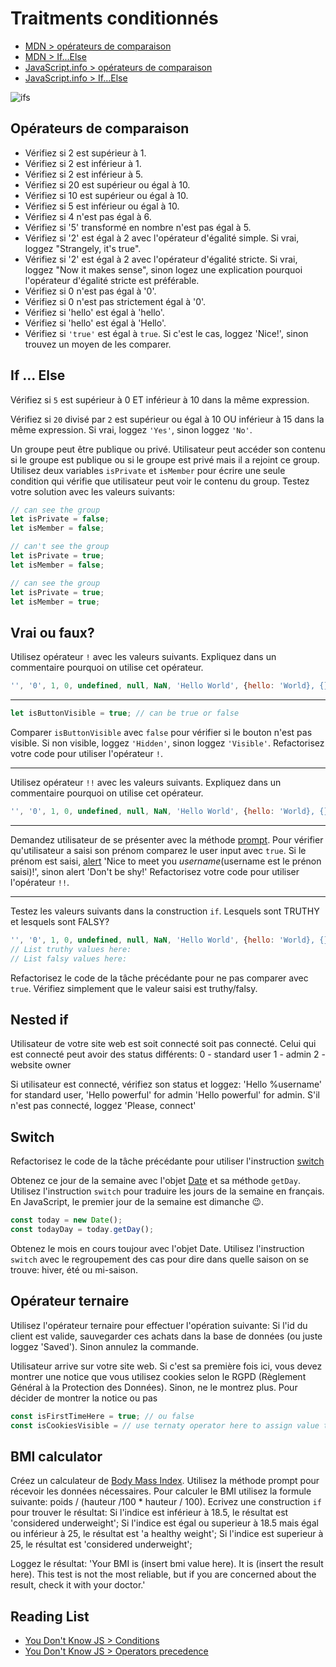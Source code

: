 # Traitments conditionnés

+ [MDN > opérateurs de comparaison](https://developer.mozilla.org/en-US/docs/Web/JavaScript/Reference/Operators/Comparison_Operators)
+ [MDN > If...Else](https://developer.mozilla.org/en-US/docs/Web/JavaScript/Reference/Statements/if...else)
+ [JavaScript.info > opérateurs de comparaison](https://javascript.info/comparison)
+ [JavaScript.info > If...Else](https://javascript.info/comparison)

![ifs](https://pics.me.me/a-programmers-wife-sends-him-to-the-grocery-store-with-31715874.png)

## Opérateurs de comparaison

+ Vérifiez si 2 est supérieur à 1.
+ Vérifiez si 2 est inférieur à 1.
+ Vérifiez si 2 est inférieur à 5.
+ Vérifiez si 20 est supérieur ou égal à 10.
+ Vérifiez si 10 est supérieur ou égal à 10.
+ Vérifiez si 5 est inférieur ou égal à 10.
+ Vérifiez si 4 n'est pas égal à 6.
+ Vérifiez si '5' transformé en nombre n'est pas égal à 5.
+ Vérifiez si '2' est égal à 2 avec l'opérateur d'égalité simple. Si vrai, loggez "Strangely, it's true".
+ Vérifiez si '2' est égal à 2 avec l'opérateur d'égalité stricte. Si vrai, loggez "Now it makes sense", sinon logez une explication pourquoi l'opérateur d'égalité stricte est préférable.
+ Vérifiez si 0 n'est pas égal à '0'.
+ Vérifiez si 0 n'est pas strictement égal à '0'.
+ Vérifiez si 'hello' est égal à 'hello'.
+ Vérifiez si 'hello' est égal à 'Hello'.
+ Vérifiez si `'true'` est égal à `true`. Si c'est le cas, loggez 'Nice!', sinon trouvez un moyen de les comparer.

## If ... Else

Vérifiez si `5` est supérieur à 0 ET inférieur à 10 dans la même expression.

Vérifiez si `20` divisé par `2` est supérieur ou égal à 10 OU inférieur à 15 dans la même expression. Si vrai, loggez `'Yes'`, sinon loggez `'No'`.

Un groupe peut être publique ou privé. Utilisateur peut accéder son contenu si le groupe est publique ou si le groupe est privé mais il a rejoint ce group. 
Utilisez deux variables `isPrivate` et `isMember` pour écrire une seule condition qui vérifie que utilisateur peut voir le contenu du group.
Testez votre solution avec les valeurs suivants:
```js
// can see the group
let isPrivate = false;
let isMember = false;

// can't see the group
let isPrivate = true;
let isMember = false;

// can see the group
let isPrivate = true;
let isMember = true;

```

## Vrai ou faux?

Utilisez opérateur `!` avec les valeurs suivants. Expliquez dans un commentaire pourquoi on utilise cet opérateur.
```js
'', '0', 1, 0, undefined, null, NaN, 'Hello World', {hello: 'World}, {}, [1, 2, 3], []
```

---

```js
let isButtonVisible = true; // can be true or false
```
Comparer `isButtonVisible` avec `false` pour vérifier si le bouton n'est pas visible. Si non visible, loggez `'Hidden'`, sinon loggez `'Visible'`.
Refactorisez votre code pour utiliser l'opérateur `!`.

---

Utilisez opérateur `!!` avec les valeurs suivants. Expliquez dans un commentaire pourquoi on utilise cet opérateur.
```js
'', '0', 1, 0, undefined, null, NaN, 'Hello World', {hello: 'World}, {}, [1, 2, 3], []
```

---

Demandez utilisateur de se présenter avec la méthode [prompt](https://developer.mozilla.org/en-US/docs/Web/API/Window/prompt). Pour vérifier qu'utilisateur a saisi son prénom comparez le user input avec `true`. Si le prénom est saisi, [alert](https://developer.mozilla.org/en-US/docs/Web/API/Window/alert) 'Nice to meet you $username ($username est le prénon saisi)!', sinon alert 'Don't be shy!'
Refactorisez votre code pour utiliser l'opérateur `!!`.

---

Testez les valeurs suivants dans la construction `if`. Lesquels sont TRUTHY et lesquels sont FALSY? 
```js
'', '0', 1, 0, undefined, null, NaN, 'Hello World', {hello: 'World}, {}, [1, 2, 3], []
// List truthy values here:
// List falsy values here:
```

Refactorisez le code de la tâche précédante pour ne pas comparer avec `true`. Vérifiez simplement que le valeur saisi est truthy/falsy.

## Nested if

Utilisateur de votre site web est soit connecté soit pas connecté. Celui qui est connecté peut avoir des status différents:
0 - standard user
1 - admin
2 - website owner

Si utilisateur est connecté, vérifiez son status et loggez: 'Hello %username' for standard user, 'Hello powerful' for admin 'Hello powerful' for admin.
S'il n'est pas connecté, loggez 'Please, connect'

## Switch

Refactorisez le code de la tâche précédante pour utiliser l'instruction [switch](https://developer.mozilla.org/en-US/docs/Web/JavaScript/Reference/Statements/switch)

Obtenez ce jour de la semaine avec l'objet [Date](https://developer.mozilla.org/en-US/docs/Web/JavaScript/Reference/Global_Objects/Date) et sa méthode `getDay`.
Utilisez l'instruction `switch` pour traduire les jours de la semaine en français. 
En JavaScript, le premier jour de la semaine est dimanche 😉.
```js
const today = new Date();
const todayDay = today.getDay();
```

Obtenez le mois en cours toujour avec l'objet Date.
Utilisez l'instruction `switch` avec le regroupement des cas pour dire dans quelle saison on se trouve: hiver, été ou mi-saison.

## Opérateur ternaire

Utilisez l'opérateur ternaire pour effectuer l'opération suivante:
Si l'id du client est valide, sauvegarder ces achats dans la base de données (ou juste loggez 'Saved'). Sinon annulez la commande.

Utilisateur arrive sur votre site web. Si c'est sa première fois ici, vous devez montrer une notice que vous utilisez cookies selon le RGPD (Règlement Général à la Protection des Données). Sinon, ne le montrez plus.
Pour décider de montrer la notice ou pas 
```js
const isFirstTimeHere = true; // ou false
const isCookiesVisible = // use ternaty operator here to assign value to isCookiesVisible variable
```

## BMI calculator
Créez un calculateur de [Body Mass Index](https://fr.wikipedia.org/wiki/Indice_de_masse_corporelle).
Utilisez la méthode prompt pour récevoir les données nécessaires.
Pour calculer le BMI utilisez la formule suivante: poids / (hauteur /100 * hauteur / 100).
Ecrivez une construction `if` pour trouver le résultat:
Si l'indice est inférieur à 18.5, le résultat est 'considered underweight';
Si l'indice est égal ou superieur à 18.5 mais égal ou inférieur à 25, le résultat est 'a healthy weight';
Si l'indice est superieur à 25, le résultat est 'considered underweight';

Loggez le résultat: 'Your BMI is (insert bmi value here). It is (insert the result here). This test is not the most reliable, but if you are concerned about the result, check it with your doctor.'

## Reading List

+ [You Don't Know JS > Conditions](https://github.com/getify/You-Dont-Know-JS/blob/master/up%20%26%20going/ch1.md#conditionals)
+ [You Don't Know JS > Operators precedence](https://github.com/getify/You-Dont-Know-JS/blob/master/types%20%26%20grammar/ch5.md#operator-precedence)

